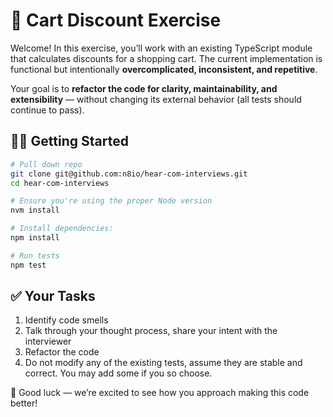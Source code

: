 # 🛒 Cart Discount Exercise

Welcome! In this exercise, you’ll work with an existing TypeScript module that calculates discounts for a shopping cart. The current implementation is functional but intentionally **overcomplicated, inconsistent, and repetitive**.

Your goal is to **refactor the code for clarity, maintainability, and extensibility** — without changing its external behavior (all tests should continue to pass).

## 🏃‍♂️ Getting Started

```bash
# Pull down repo
git clone git@github.com:n8io/hear-com-interviews.git
cd hear-com-interviews

# Ensure you're using the proper Node version
nvm install

# Install dependencies:
npm install

# Run tests
npm test
``` 

## ✅ Your Tasks

1. Identify code smells
2. Talk through your thought process, share your intent with the interviewer
3. Refactor the code
4. Do not modify any of the existing tests, assume they are stable and correct. You may add some if you so choose.

🤝 Good luck — we’re excited to see how you approach making this code better!